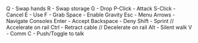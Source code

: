 Q - Swap hands
R - Swap storage
G - Drop
P-Click - Attack
S-Click - Cancel
E - Use
F - Grab
Space - Enable Gravity
Esc - Menu
Arrows - Navigate Consoles
Enter - Accept
Backspace - Deny
Shift - Sprint // Accelerate on rail
Ctrl - Retract cable // Decelerate on rail
Alt - Silent walk
V - Comm
C - Push/Toggle to talk
